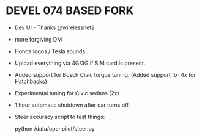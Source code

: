 DEVEL 074 BASED FORK
=====================
- Dev UI - Thanks @wirelessnet2
- more forgiving DM
- Honda logos / Tesla sounds 
- Upload everything via 4G/3G if SIM card is present.
- Added support for Bosch Civic torque tuning. (Added support for 4x for Hatchbacks)
- Experimental tuning for Civic sedans (2x)
- 1 hour automatic shutdown after car turns off.
- Steer accuracy script to test things:
    
    python /data/openpilot/steer.py
    
